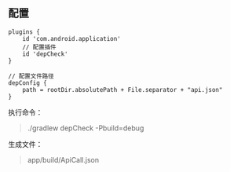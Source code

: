 ## 配置

```
plugins {
    id 'com.android.application'
    // 配置插件
    id 'depCheck'
}

// 配置文件路径
depConfig {
    path = rootDir.absolutePath + File.separator + "api.json"
}
```

执行命令：
> ./gradlew depCheck -Pbuild=debug


生成文件：
> app/build/ApiCall.json